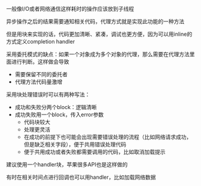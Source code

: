一般像I/O或者网络通信这样耗时的操作应该放到子线程

异步操作之后的结果需要通知相关代码，代理方式就是实现此功能的一种方法

但是用块来实现的话，代码更加清晰、紧凑，调试也更方便，因为可以用inline的方式定义completion handler

采用委托模式的缺点：如果一个对象成为多个对象的代理，那么需要在代理方法里面进行判断。这样做会导致

* 需要保留不同的委托者
* 代理方法代码量激增

采用块处理错误时可以有两种写法：

* 成功和失败分两个block：逻辑清晰
* 成功失败用一个block，传入error参数
  * 代码块较大
  * 处理更灵活
  * 在成功的前提下也可能会出现需要错误处理的流程（比如网络请求成功，但是缺乏相关字段），便于共用错误处理代码
  * 便于共用成功或者失败都需要调用的代码，比如取消加载提示

建议使用一个handler块，苹果很多API也是这样做的

有时在相关时间点进行回调也可以用handler，比如加载网络数据



